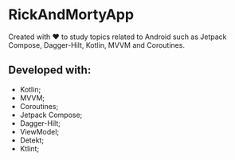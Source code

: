 # RickAndMortyApp

Created with ❤️ to study topics related to Android such as Jetpack Compose, Dagger-Hilt, Kotlin, MVVM and Coroutines.

Developed with:  
------- 
- Kotlin;  
- MVVM;
- Coroutines;
- Jetpack Compose;
- Dagger-Hilt;
- ViewModel;
- Detekt;
- Ktlint;
